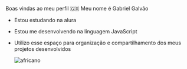 Boas vindas ao meu perfil 🇬🇷
Meu nome é Gabriel Galvão
- Estou estudando na alura
- Estou me desenvolvendo na linguagem JavaScript
- Utilizo esse espaço para organização e compartilhamento
  dos meus projetos desenvolvidos


   ![africano](https://i.makeagif.com/media/9-14-2021/zVFHzp.gif)

